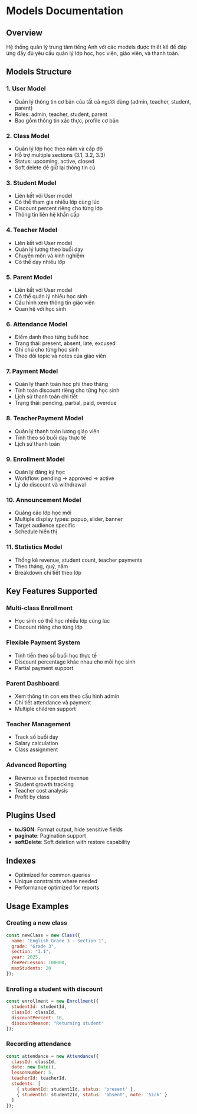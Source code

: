 # Models Documentation

## Overview
Hệ thống quản lý trung tâm tiếng Anh với các models được thiết kế để đáp ứng đầy đủ yêu cầu quản lý lớp học, học viên, giáo viên, và thanh toán.

## Models Structure

### 1. User Model
- Quản lý thông tin cơ bản của tất cả người dùng (admin, teacher, student, parent)
- Roles: admin, teacher, student, parent
- Bao gồm thông tin xác thực, profile cơ bản

### 2. Class Model
- Quản lý lớp học theo năm và cấp độ
- Hỗ trợ multiple sections (3.1, 3.2, 3.3)
- Status: upcoming, active, closed
- Soft delete để giữ lại thông tin cũ

### 3. Student Model
- Liên kết với User model
- Có thể tham gia nhiều lớp cùng lúc
- Discount percent riêng cho từng lớp
- Thông tin liên hệ khẩn cấp

### 4. Teacher Model
- Liên kết với User model
- Quản lý lương theo buổi dạy
- Chuyên môn và kinh nghiệm
- Có thể dạy nhiều lớp

### 5. Parent Model
- Liên kết với User model
- Có thể quản lý nhiều học sinh
- Cấu hình xem thông tin giáo viên
- Quan hệ với học sinh

### 6. Attendance Model
- Điểm danh theo từng buổi học
- Trạng thái: present, absent, late, excused
- Ghi chú cho từng học sinh
- Theo dõi topic và notes của giáo viên

### 7. Payment Model
- Quản lý thanh toán học phí theo tháng
- Tính toán discount riêng cho từng học sinh
- Lịch sử thanh toán chi tiết
- Trạng thái: pending, partial, paid, overdue

### 8. TeacherPayment Model
- Quản lý thanh toán lương giáo viên
- Tính theo số buổi dạy thực tế
- Lịch sử thanh toán

### 9. Enrollment Model
- Quản lý đăng ký học
- Workflow: pending -> approved -> active
- Lý do discount và withdrawal

### 10. Announcement Model
- Quảng cáo lớp học mới
- Multiple display types: popup, slider, banner
- Target audience specific
- Schedule hiển thị

### 11. Statistics Model
- Thống kê revenue, student count, teacher payments
- Theo tháng, quý, năm
- Breakdown chi tiết theo lớp

## Key Features Supported

### Multi-class Enrollment
- Học sinh có thể học nhiều lớp cùng lúc
- Discount riêng cho từng lớp

### Flexible Payment System
- Tính tiền theo số buổi học thực tế
- Discount percentage khác nhau cho mỗi học sinh
- Partial payment support

### Parent Dashboard
- Xem thông tin con em theo cấu hình admin
- Chi tiết attendance và payment
- Multiple children support

### Teacher Management
- Track số buổi dạy
- Salary calculation
- Class assignment

### Advanced Reporting
- Revenue vs Expected revenue
- Student growth tracking
- Teacher cost analysis
- Profit by class

## Plugins Used
- **toJSON**: Format output, hide sensitive fields
- **paginate**: Pagination support
- **softDelete**: Soft deletion with restore capability

## Indexes
- Optimized for common queries
- Unique constraints where needed
- Performance optimized for reports

## Usage Examples

### Creating a new class
```javascript
const newClass = new Class({
  name: "English Grade 3 - Section 1",
  grade: "Grade 3",
  section: "3.1",
  year: 2025,
  feePerLesson: 100000,
  maxStudents: 20
});
```

### Enrolling a student with discount
```javascript
const enrollment = new Enrollment({
  studentId: studentId,
  classId: classId,
  discountPercent: 10,
  discountReason: "Returning student"
});
```

### Recording attendance
```javascript
const attendance = new Attendance({
  classId: classId,
  date: new Date(),
  lessonNumber: 5,
  teacherId: teacherId,
  students: [
    { studentId: student1Id, status: 'present' },
    { studentId: student2Id, status: 'absent', note: 'Sick' }
  ]
});
```
